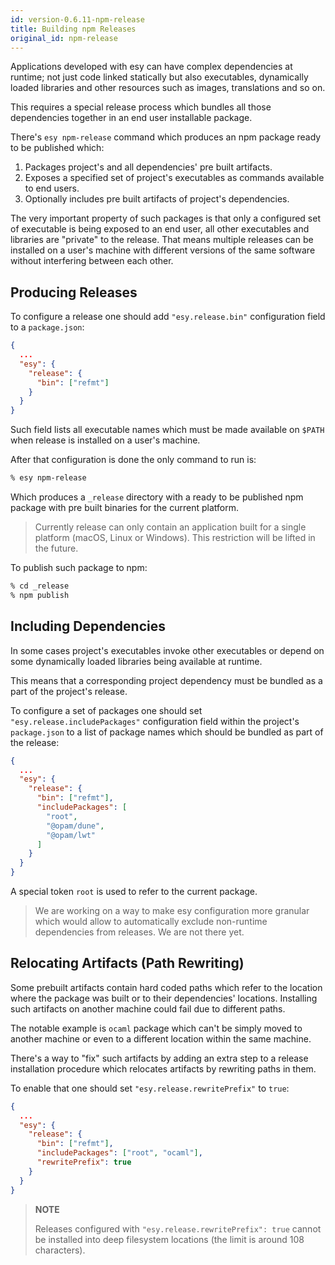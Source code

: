 ```yaml
---
id: version-0.6.11-npm-release
title: Building npm Releases
original_id: npm-release
---
```


Applications developed with esy can have complex dependencies at runtime; not
just code linked statically but also executables, dynamically loaded libraries
and other resources such as images, translations and so on.

This requires a special release process which bundles all those dependencies
together in an end user installable package.

There's `esy npm-release` command which produces an npm package ready to be
published which:

1. Packages project's and all dependencies' pre built artifacts.
2. Exposes a specified set of project's executables as commands available to end
   users.
3. Optionally includes pre built artifacts of project's dependencies.

The very important property of such packages is that only a configured set of
executable is being exposed to an end user, all other executables and libraries
are "private" to the release. That means multiple releases can be installed on a
user's machine with different versions of the same software without interfering
between each other.

## Producing Releases

To configure a release one should add `"esy.release.bin"` configuration field to a
`package.json`:

```json
{
  ...
  "esy": {
    "release": {
      "bin": ["refmt"]
    }
  }
}
```

Such field lists all executable names which must be made available on `$PATH` when
release is installed on a user's machine.

After that configuration is done the only command to run is:

```bash
% esy npm-release
```

Which produces a `_release` directory with a ready to be published npm package
with pre built binaries for the current platform.

> Currently release can only contain an application built for a single platform
> (macOS, Linux or Windows). This restriction will be lifted in the future.

To publish such package to npm:

```bash
% cd _release
% npm publish
```

## Including Dependencies

In some cases project's executables invoke other executables or depend on some
dynamically loaded libraries being available at runtime.

This means that a corresponding project dependency must be bundled as a part of
the project's release.

To configure a set of packages one should set `"esy.release.includePackages"`
configuration field within the project's `package.json` to a list of package
names which should be bundled as part of the release:

```json
{
  ...
  "esy": {
    "release": {
      "bin": ["refmt"],
      "includePackages": [
        "root",
        "@opam/dune",
        "@opam/lwt"
      ]
    }
  }
}
```

A special token `root` is used to refer to the current package.

> We are working on a way to make esy configuration more granular which would
> allow to automatically exclude non-runtime dependencies from releases. We are
> not there yet.

## Relocating Artifacts (Path Rewriting)

Some prebuilt artifacts contain hard coded paths which refer to the location
where the package was built or to their dependencies' locations. Installing such
artifacts on another machine could fail due to different paths.

The notable example is `ocaml` package which can't be simply moved to another
machine or even to a different location within the same machine.

There's a way to "fix" such artifacts by adding an extra step to a release
installation procedure which relocates artifacts by rewriting paths in them.

To enable that one should set `"esy.release.rewritePrefix"` to `true`:

```json
{
  ...
  "esy": {
    "release": {
      "bin": ["refmt"],
      "includePackages": ["root", "ocaml"],
      "rewritePrefix": true
    }
  }
}
```

> **NOTE**
>
> Releases configured with `"esy.release.rewritePrefix": true` cannot be
> installed into deep filesystem locations (the limit is around 108 characters).
